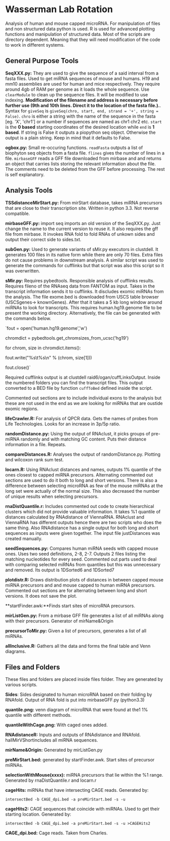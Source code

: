 Wasserman Lab Rotation
=====================
Analysis of human and mouse capped microRNA. For manipulation of files and non structured data python is used. R is used for advanced plotting functions and manipulation of structured data. Most of the scripts are directory dependent. Meaning that they will need modification of the code to work in different systems.

General Purpose Tools
--------------------
**SeqXXX.py:** They are used to give the sequence of a said interval from a fasta files. Used to get miRNA sequences of mouse and humans. H19 and mm10 assemblies are used for human and mice respectively. They require around 4gb of RAM per genome as it loads the whole sequence. Use `clearModule` to clean up the sequence files. It will be modified to use indexing. **Modification of the filename and address is necessary before further use (9th and 10th lines. Direct it to the location of the fasta file.).**. Syntax for `giveSeq` is `giveSeq(chro, start, end, strand = '+', string = False)`. `chro` is either a string with the name of the sequence in the fasta [eg. 'X', 'chr1'] or a number if sequences are named as chr1 chr2 etc. `start` is the **0 based** starting coordinates of the desired location while `end` is **1 based**. If string is False it outputs a piopython seq object. Otherwise the output is a plain string. Keep in mind that it defaults to False.


**ogbox.py:** Small re-occuring functions. `readFasta` outputs a list of biophyton seq objects from a fasta file. `flines` gives the number of lines in a file. `mirbaseGFF` reads a GFF file downloaded from mirbase and and returns an object that carries lists storing the relevant information about the file. The comments need to be deleted from the GFF before processing. The rest is self explanatory.

Analysis Tools
--------------
**TSSdistanceMirStart.py:** From mirStart database, takes miRNA precursors that are close to their transcription site. Written in python 3.3. Not reverse compatible.

**mirbaseGFF.py:** import seq imports an old version of the SeqXXX.py. Just change the name to the current version to reuse it. It also requires the gff file from mirbase. It invokes RNA fold to fold RNAs of unkown sides and output their correct side to sides.txt.

**subGen.py:** Used to generate variants of sMir.py executors in clustdell. It generates 100 files in its native form while there are only 70 files. Extra files do not cause problems in downstream analysis. A similar script was used to generate the commands for cufflinks but that script was also this script so it was overwritten.

**sMir.py:** Requires pybedtools. Responsible analysis of cufflinks results. Requires fileno of the RNAseq data from FANTOM as input. Takes in the transcript information sends it to cufflinks. It discludes exomic miRNAs from the analysis. The file exome.bed is downloaded from USCS table browser (USCSgenes-> knownGenes). After that it takes a 5 kb long window around miRNAs to look for transcripts. This requires human.hg19.genome file to be present the working directory. Alternatively, the file can be generated with the commands below.


`fout = open('human.hg19.genome','w')

chromdict = pybedtools.get_chromsizes_from_ucsc('hg19')

for chrom, size in chromdict.items():

fout.write("%s\t%s\n" % (chrom, size[1]))

fout.close()`


Required cufflinks output is at clustdell raid6/ogan/cuffLinksOutput. Inside the numbered folders you can find the transcript files. This output converted to a BED file by function `cuffToBed` defined inside the script.

Commented out sections are to include individual exons to the analysis but these are not used in the end as we are looking for miRNAs that are oustide exomic regions. 



**lifeCrawler.R:** For analysis of QPCR data. Gets the names of probes from Life Technologies. Looks for an increase in 3p/5p ratio.
 
 **randomDistance.py:** Using the output of RNAclust, it picks groups of pre-miRNA randomly and with matching GC content. Puts their distance information in a file. Repeats.
 
 **compareDistances.R:** Analyses the output of randomDistance.py. Plotting and wilcoxon rank sum test.
 
**locarn.R:** Using RNAclust distances and names, outputs 1% quantile of the ones closest to capped miRNA precursors. Alternating commented out sections are used to do it both to long and short versions. There is also a difference between selecting microRNA as few of the mouse miRNAs at the long set were actually of the normal size. This also decreased the number of unique results when selecting precursors.

**rnaDistQuantile.r:** Includes commented out code to create hierarchical clusters which did not provide valuable information. It takes %1 quantile of distances calculated by RNAdistance of ViennaRNA. RNAclust and ViennaRNA has different outputs hence there are two scripts who does the same thing. Also RNAdistance has a single output for both long and short sequences as inputs were given together. The input file justDistances was created manually.

**seedSequences.py:** Compares human miRNA seeds with capped mouse ones. Uses two seed definitions, 2-8, 2-7. Outputs 2 files listing the matching nucleotides for every seed. Commented out parts used to deal with comparing selected miRNAs from quantiles but this was unnecessary and removed. Its output is 1DSorted6 and 1DSorted7

**plotdistr.R:** Draws distribution plots of distances in between capped mouse miRNA precursors and and mouse capped to human miRNA precursors. Commented out sections are for alternating between long and short versions. It does not save the plot.

**startFinder.awk:**Finds start sites of microRNA precursors.

**mirListGen.py:** From a mirbase GFF file generates a list of all miRNAs along with their precursors. Generator of mirName&Origin

**precursorToMir.py:** Given a list of precursors, generates a list of all miRNAs.

**allInclusive.R:** Gathers all the data and forms the final table and Venn diagrams.

Files and Folders
----
These files and folders are placed inside files folder. They are generated by various scripts.

**Sides**: Sides designated to human microRNA based on their folding by RNAfold. Output of RNA fold is put into mirbaseGFF.py (python3.3)

**quantile.png:** venn diagram of microRNA that were found at the1 1% quantile with different methods. 

**quantileWithCage.png:** With caged ones added.

**RNAdistanceR:** Inputs and outputs of RNAdistance and RNAfold. hallMirVShortincludes all miRNA sequences.  


**mirName&Origin:** Generated by mirListGen.py

**preMirStart.bed:** generated by startFinder.awk. Start sites of precursor miRNAs. 

**selectionWithMouse(xxxx):** miRNA precursors that lie within the %1 range. Generated by rnaDistQuantile.r and locarn.r

**cageHits:** miRNAs that have intersecting CAGE reads. Generated by:

`intersectBed -b CAGE_dpi.bed -a preMirStart.bed -s -u`

**cageHits2:** CAGE sequences that coincide with miRNAs. Used to get their starting location. Generated by:

`intersectBed -b CAGE_dpi.bed -a preMirStart.bed -s -u >CAGEHits2`

**CAGE_dpi.bed:** Cage reads. Taken from Charles.

